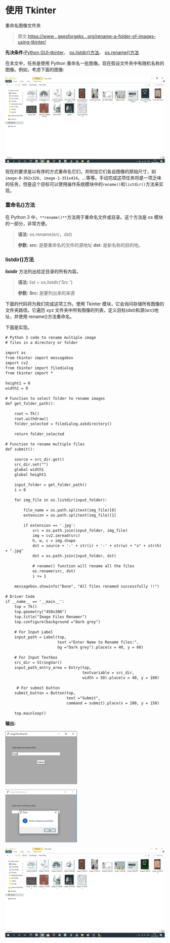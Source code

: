 # 使用 Tkinter

重命名图像文件夹

> 原文:[https://www . geesforgeks . org/rename-a-folder-of-images-using-tkinter/](https://www.geeksforgeeks.org/rename-a-folder-of-images-using-tkinter/)

**先决条件:**[Python GUI–tkinter](https://www.geeksforgeeks.org/python-gui-tkinter/)、 [os.listdir()方法](https://www.geeksforgeeks.org/python-os-listdir-method/)、 [os.rename()方法](https://www.geeksforgeeks.org/python-os-rename-method/)

在本文中，任务是使用 Python 重命名一批图像。现在假设文件夹中有随机名称的图像。例如，考虑下面的图像:

![](img/cf3136f312771afeaba66db3308166a0.png)

现在的要求是以有序的方式重命名它们，并附加它们各自图像的原始尺寸，如`image-0-362x326, image-1-351x414`，…等等。手动完成这项任务将是一项乏味的任务，但是这个目标可以使用操作系统模块中的`rename()`和`listdir()`方法来实现。

### 重命名()方法

在 Python 3 中，`**rename()**`方法用于重命名文件或目录。这个方法是 os 模块的一部分，非常方便。

> **语法:** os.rename(src，dst)
> 
> **参数:**
> **src:** 是要重命名的文件的源地址
> **dst:** 是新名称的目的地。

### listdir()方法

**listdir** 方法列出给定目录的所有内容。

> **语法:** list = os.listdir('Src ')
> 
> **参数:**
> **Src:** 是要列出来的来源

下面的代码将为我们完成这项工作。使用 Tkinter 模块，它会询问存储所有图像的文件夹路径。它遍历 xyz 文件夹中所有图像的列表，定义目标(dst)和源(src)地址，并使用 rename()方法重命名。

下面是实现。

```
# Python 3 code to rename multiple image
# files in a directory or folder 

import os  
from tkinter import messagebox
import cv2
from tkinter import filedialog
from tkinter import * 

height1 = 0
width1 = 0

# Function to select folder to rename images
def get_folder_path():

    root = Tk()
    root.withdraw()
    folder_selected = filedialog.askdirectory()

    return folder_selected

# Function to rename multiple files
def submit():

    source = src_dir.get()
    src_dir.set("")
    global width1
    global height1

    input_folder = get_folder_path()
    i = 0

    for img_file in os.listdir(input_folder):

        file_name = os.path.splitext(img_file)[0]
        extension = os.path.splitext(img_file)[1]

        if extension == '.jpg':
            src = os.path.join(input_folder, img_file)
            img = cv2.imread(src)
            h, w, c = img.shape
            dst = source + '-' + str(i) + '-' + str(w) + "x" + str(h) + ".jpg"
            dst = os.path.join(input_folder, dst)

            # rename() function will rename all the files
            os.rename(src, dst)
            i += 1

    messagebox.showinfo("Done", "All files renamed successfully !!")

# Driver Code
if __name__ == '__main__':
    top = Tk()
    top.geometry("450x300")
    top.title("Image Files Renamer")
    top.configure(background ="Dark grey")

    # For Input Label
    input_path = Label(top, 
                       text ="Enter Name to Rename files:",
                       bg ="Dark grey").place(x = 40, y = 60)

    # For Input Textbox
    src_dir = StringVar()
    input_path_entry_area = Entry(top,
                                  textvariable = src_dir,
                                  width = 50).place(x = 40, y = 100)

     # For submit button
    submit_button = Button(top, 
                           text ="Submit",
                           command = submit).place(x = 200, y = 150)

    top.mainloop()
```

**输出:**

![](img/a3610611ab9afb1b663f920f9ba25e78.png)

![](img/c8a53130ec0830cdfc0ee5d4af571cd1.png)

![](img/97502a713adc00054f1a4996ab932395.png)